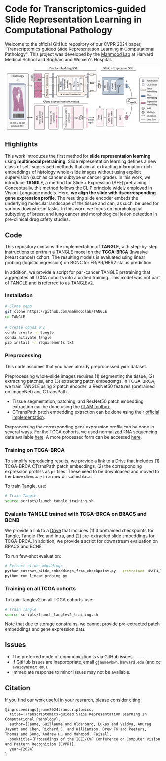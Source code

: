 # Code for Transcriptomics-guided Slide Representation Learning in Computational Pathology

Welcome to the official GitHub repository of our CVPR 2024 paper, "Transcriptomics-guided Slide Representation Learning in Computational Pathology". This project was developed by the [Mahmood Lab](https://faisal.ai/) at Harvard Medical School and Brigham and Women's Hospital. 

![Alt text for the image](support/framework.png "Optional title")

## Highlights
This work introduces the first method for **slide representation learning** using **multimodal pretraining**. Slide representation learning defines a new class of self-supervised methods that aim at extracting information-rich embeddings of histology whole-slide images without using explicit supervision (such as cancer subtype or cancer grade). In this work, we introduce **TANGLE**, a method for Slide + Expression (S+E) pretraining. Conceptually, this method follows the CLIP principle widely employed in Vision-Language models. Here, **we align the slide with its corresponding gene expression profile**. The resulting slide encoder embeds the underlying molecular landscape of the tissue and can, as such, be used for various downstream tasks. In this work, we focus on morphological subtyping of breast and lung cancer and morphological lesion detection in pre-clinical drug safety studies.  

## Code
This repository contains the implementation of **TANGLE**, with step-by-step instructions to pretrain a TANGLE model on the **TCGA-BRCA** (Invasive breast cancer) cohort. The resulting models is evaluated using linear probing (logistic regression) on BCNC for ER/PR/HER2 status prediction. 

In addition, we provide a script for pan-cancer TANGLE pretraining that aggregates all TCGA cohorts into a unified training. This model was not part of TANGLE and is referred to as TANGLEv2. 

### Installation

```bash
# Clone repo
git clone https://github.com/mahmoodlab/TANGLE
cd TANGLE

# Create conda env
conda create -n tangle
conda activate tangle
pip install -r requirements.txt
```

### Preprocessing 

This code assumes that you have already preprocessed your dataset.

Preprocessing whole-slide images requires (1) segmenting the tissue, (2) extracting patches, and (3) extracting patch embeddings. In TCGA-BRCA, we train TANGLE using 2 patch encoder: a ResNet50 features (pretrained on ImageNet) and CTransPath. 

- Tissue segmentation, patching, and ResNet50 patch embedding extraction can be done using the [CLAM toolbox](https://github.com/mahmoodlab/CLAM).
- CTransPath patch embedding extraction can be done using their [official implementation](https://github.com/Xiyue-Wang/TransPath). 

Preprocessing the corresponding gene expression profile can be done in several ways. For the TCGA cohorts, we used normalized RNA sequencing data available [here](https://xenabrowser.net/datapages/?dataset=TCGA.BRCA.sampleMap%2FHiSeqV2_PANCAN&host=https%3A%2F%2Ftcga.xenahubs.net&removeHub=https%3A%2F%2Fxena.treehouse.gi.ucsc.edu%3A443). A more processed form can be accessed [here](https://github.com/mahmoodlab/SurvPath/blob/main/datasets_csv/raw_rna_data/combine/brca/rna_clean.csv).

### Training on TCGA-BRCA

To simplify reproducing results, we provide a link to a [Drive](https://drive.google.com/drive/folders/1GIJEITf5-7lFKil7Dfi3sSmVFgzh-otv?usp=sharing) that includes (1) TCGA-BRCA CTransPath patch embeddings, (2) the corresponding expression profiles as `pt` files. These need to be downloaded and moved to the base directory in a new dir called `data`.

To train Tangle, use:

```bash
# Train Tangle
source scripts/launch_tangle_training.sh
```

### Evaluate TANGLE trained with TCGA-BRCA on BRACS and BCNB

We provide a link to a [Drive](https://drive.google.com/drive/folders/1IKEuRULUz-Uvb8ZL8vvYw0Z49aD_Qp_4?usp=sharing) that includes (1) 3 pretrained checkpoints for Tangle, Tangle-Rec and Intra, and (2) pre-extracted slide embeddings for TCGA-BRCA. In addition, we provide a script for downstream evaluation on BRACS and BCNB. 

To run few-shot evaluation:

```bash
# Extract slide embeddings 
python extract_slide_embeddings_from_checkpoint.py --pretrained <PATH_TO_PRETRAINED>
python run_linear_probing.py
```

### Training on all TCGA cohorts

To train Tanglev2 on all TCGA cohorts, use:

```bash
# Train Tangle
source scripts/launch_tanglev2_training.sh
```

Note that due to storage constrains, we cannot provide pre-extracted patch embeddings and gene expression data.  

## Issues 
- The preferred mode of communication is via GitHub issues.
- If GitHub issues are inappropriate, email `gjaume@bwh.harvard.edu` (and cc `avaidya@mit.edu`). 
- Immediate response to minor issues may not be available.

## Citation

If you find our work useful in your research, please consider citing:
```
@inproceedings{jaume2024transcriptomics,
  title={Transcriptomics-guided Slide Representation Learning in Computational Pathology},
  author={Jaume, Guillaume and Oldenburg, Lukas and Vaidya, Anurag Jayant and Chen, Richard J. and Williamson, Drew FK and Peeters, Thomas and Song, Andrew H. and Mahmood, Faisal},
  booktitle={Proceedings of the IEEE/CVF Conference on Computer Vision and Pattern Recognition (CVPR)},
  year={2024}
}
```
